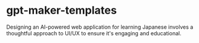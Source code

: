 # gpt-maker-templates
Designing an AI-powered web application for learning Japanese involves a thoughtful approach to UI/UX to ensure it's engaging and educational.
